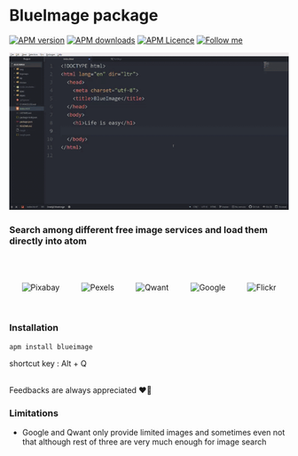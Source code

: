 # BlueImage package

[![APM version](https://img.shields.io/apm/v/blueimage?style=flat-square)](https://atom.io/packages/blueimage)
[![APM downloads](https://img.shields.io/apm/dm/blueimage?style=flat-square)](https://atom.io/packages/blueimage)
[![APM Licence](https://img.shields.io/badge/licence-MIT-orange?style=flat-square)](https://opensource.org/licences/MIT)
[![Follow me](https://img.shields.io/github/followers/blueedgetechno?label=follow%20me&style=social)](https://github.com/blueedgetechno)


![overview](https://raw.githubusercontent.com/blueedgetechno/blueimage/master/img/blueimage.gif)

### Search among different free image services and load them directly into atom

<br>
<br>

<p align="center">
  <img title="Pixabay" src="https://upload.wikimedia.org/wikipedia/commons/thumb/7/72/Pixabay-logo-new.svg/300px-Pixabay-logo-new.svg.png" width="40">
  &nbsp;&nbsp;&nbsp;&nbsp;&nbsp;&nbsp;&nbsp;&nbsp;
  <img title="Pexels" src="https://pbs.twimg.com/profile_images/1283783951618801666/q9gAV633_400x400.png" width="40">
  &nbsp;&nbsp;&nbsp;&nbsp;&nbsp;&nbsp;&nbsp;&nbsp;
  <img title="Qwant" src="https://upload.wikimedia.org/wikipedia/commons/a/a5/Qwant_new_logo_2018.svg" width="40">
  &nbsp;&nbsp;&nbsp;&nbsp;&nbsp;&nbsp;&nbsp;&nbsp;
  <img title="Google" src="https://i.pinimg.com/originals/39/21/6d/39216d73519bca962bd4a01f3e8f4a4b.png" width="40">
  &nbsp;&nbsp;&nbsp;&nbsp;&nbsp;&nbsp;&nbsp;&nbsp;
  <img title="Flickr" src="https://is1-ssl.mzstatic.com/image/thumb/Purple114/v4/52/8f/cb/528fcb62-b802-ed47-444d-16df6c52c37f/AppIcon-0-0-1x_U007emarketing-0-0-0-7-0-0-sRGB-0-0-0-GLES2_U002c0-512MB-85-220-0-0.png/246x0w.png" width="40">
</p>

<br>

### Installation

```
apm install blueimage
```

shortcut key : Alt + Q

<br>
Feedbacks are always appreciated ❤🔭
<br>

### Limitations
- Google and Qwant only provide limited images and sometimes even not that although rest of three are very much enough for image search
